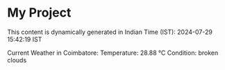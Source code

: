 # My Project

This content is dynamically generated in Indian Time (IST): 2024-07-29 15:42:19 IST


Current Weather in Coimbatore:
Temperature: 28.88 °C
Condition: broken clouds
